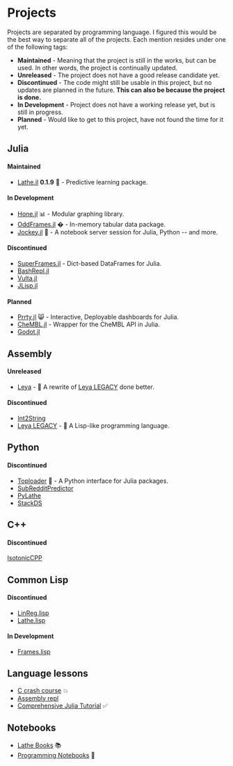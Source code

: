 # Projects
Projects are separated by programming language. I figured this would be the best way to separate all of the projects. Each mention resides under one of the following tags:
- **Maintained** - Meaning that the project is still in the works, but can be used. In other words, the project is continually updated.
- **Unreleased** - The project does not have a good release candidate yet.
- **Discontinued** - The code might still be usable in this project, but no updates are planned in the future. **This can also be because the project is done.**
- **In Development** - Project does not have a working release yet, but is still in progress.
- **Planned** - Would like to get to this project, have not found the time for it yet.
## Julia
#### Maintained
- [Lathe.jl](https://github.com/ChifiSource/Lathe.jl) **0.1.9** 🤖 - Predictive learning package.
#### In Development
- [Hone.jl](https://github.com/ChifiSource/Hone.jl) 📊 - Modular graphing library.
- [OddFrames.jl](https://github.com/ChifiSource/OddFrames.jl) � - In-memory tabular data package.
- [Jockey.jl](https://github.com/ChifiSource/Jockey.jl) 🐎 - A notebook server session for Julia, Python -- and more.
#### Discontinued
- [SuperFrames.jl](https://github.com/emmettgb/SuperFrames.jl) - Dict-based DataFrames for Julia.
- [BashRepl.jl](https://github.com/emmettgb/BashRepl.jl)
- [Vulta.jl](https://github.com/emmettgb/Vulta.jl)
- [JLisp.jl](https://github.com/emmettgb/JLisp.jl)
#### Planned
- [Prrty.jl](https://github.com/ChifiSource/Prrty.jl) 😸 - Interactive, Deployable dashboards for Julia.
- [CheMBL.jl](https://github.com/ChifiSource/ChEMBL.jl) - Wrapper for the CheMBL API in Julia.
- [Godot.jl](https://github.com/ChifiSource/Godot.jl)
## Assembly
#### Unreleased
- [Leya](https://github.com/emmettgb/leya) - 🦩 A rewrite of [Leya LEGACY](https://github.com/emmettgb/Leya) done better.
#### Discontinued
- [Int2String](https://github.com/emmettgb/Int2String)
- [Leya LEGACY](https://github.com/emmettgb/Leya) - 🦩 A Lisp-like programming language.
## Python
 #### Discontinued
- [Toploader](https://github.com/emmettgb/TopLoader) 🍞 - A Python interface for Julia packages.
- [SubRedditPredictor](https://github.com/emmettgb/SubRedditPredictor)
- [PyLathe](https://github.com/emmettgb/PyLathe)
- [StackDS](https://github.com/emmettgb/Stack-DS)
## C++
#### Discontinued
[IsotonicCPP](https://github.com/emmettgb/IsotonicCPP)
## Common Lisp
#### Discontinued
- [LinReg.lisp](https://github.com/emmettgb/LinReg.lisp)
- [Lathe.lisp](https://github.com/emmettgb/Lathe.lisp)
#### In Development
- [Frames.lisp](https://github.com/emmettgb/Frames.lisp)
## Language lessons
- [C crash course](https://github.com/emmettgb/C-CrashCourse) 💥
- [Assembly repl](https://github.com/emmettgb/Random_Code/tree/main/assembly_repl)
- [Comprehensive Julia Tutorial](https://github.com/emmettgb/JuliaLessons) ✅
## Notebooks
- [Lathe Books](https://github.com/emmettgb/Lathe-Books) 📚
- [Programming Notebooks](https://github.com/emmettgb/Emmetts-DS-NoteBooks) 📓
